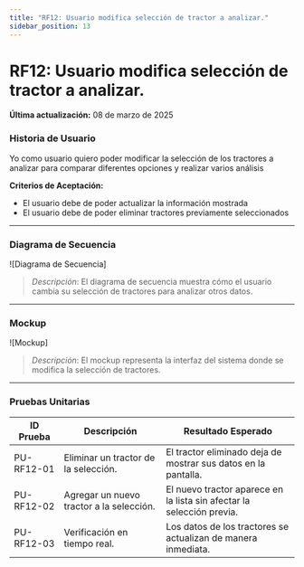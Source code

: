 ```yaml
---
title: "RF12: Usuario modifica selección de tractor a analizar."  
sidebar_position: 13
---
```


# RF12: Usuario modifica selección de tractor a analizar.

**Última actualización:** 08 de marzo de 2025

### Historia de Usuario

Yo como usuario quiero poder modificar la selección de los tractores a analizar para comparar diferentes opciones y realizar varios análisis

  **Criterios de Aceptación:**
  - El usuario debe de poder actualizar la información mostrada
  - El usuario debe de poder eliminar tractores previamente seleccionados

---

### Diagrama de Secuencia

![Diagrama de Secuencia] 

> *Descripción*: El diagrama de secuencia muestra cómo el usuario cambia su selección de tractores para analizar otros datos.
---

### Mockup

![Mockup]

> *Descripción*: El mockup representa la interfaz del sistema donde se modifica la selección de tractores.

---

### Pruebas Unitarias 
| ID Prueba | Descripción | Resultado Esperado |
|-----------|-------------|--------------------|
|PU-RF12-01|Eliminar un tractor de la selección.|El tractor eliminado deja de mostrar sus datos en la pantalla.|
|PU-RF12-02|Agregar un nuevo tractor a la selección.|El nuevo tractor aparece en la lista sin afectar la selección previa.|
|PU-RF12-03|Verificación en tiempo real.|Los datos de los tractores se actualizan de manera inmediata.|